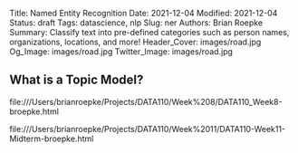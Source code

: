 Title: Named Entity Recognition
Date: 2021-12-04
Modified: 2021-12-04
Status: draft
Tags: datascience, nlp
Slug: ner
Authors: Brian Roepke
Summary: Classify text into pre-defined categories such as person names, organizations, locations, and more!
Header_Cover: images/road.jpg
Og_Image: images/road.jpg
Twitter_Image: images/road.jpg

## What is a Topic Model?

file:///Users/brianroepke/Projects/DATA110/Week%208/DATA110_Week8-broepke.html

file:///Users/brianroepke/Projects/DATA110/Week%2011/DATA110-Week11-Midterm-broepke.html 
